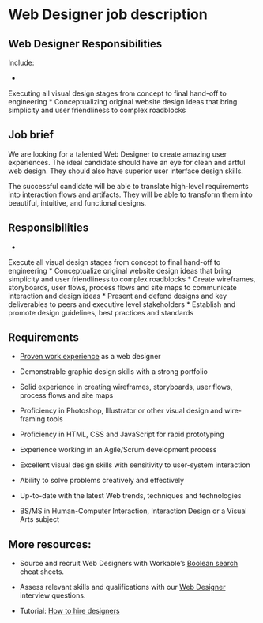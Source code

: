 # Web Designer job description


## Web Designer Responsibilities

Include:

* 
Executing all visual design stages from concept to final hand-off to engineering
* 
Conceptualizing original website design ideas that bring simplicity and user friendliness to complex roadblocks



## Job brief
We are looking for a talented Web Designer to create amazing user experiences.  The ideal candidate should have an eye for clean and artful web design. They should also have superior user interface design skills.

The successful candidate will be able to translate high-level requirements into interaction flows and artifacts. They will be able to transform them into beautiful, intuitive, and functional designs.



## Responsibilities

* 
Execute all visual design stages from concept to final hand-off to engineering
* 
Conceptualize original website design ideas that bring simplicity and user friendliness to complex roadblocks
* 
Create wireframes, storyboards, user flows, process flows and site maps to communicate interaction and design ideas
* 
Present and defend designs and key deliverables to peers and executive level stakeholders
* 
Establish and promote design guidelines, best practices and standards



## Requirements

* <a href="https://resources.workable.com/blog/recruit-designers">Proven work experience</a> as a web designer

* Demonstrable graphic design skills with a strong portfolio

* Solid experience in creating wireframes, storyboards, user flows, process flows and site maps

* Proficiency in Photoshop, Illustrator or other visual design and wire-framing tools

* Proficiency in HTML, CSS and JavaScript for rapid prototyping

* Experience working in an Agile/Scrum development process

* Excellent visual design skills with sensitivity to user-system interaction

* Ability to solve problems creatively and effectively

* Up-to-date with the latest Web trends, techniques and technologies

* BS/MS in Human-Computer Interaction, Interaction Design or a Visual Arts subject

## More resources:
* Source and recruit Web Designers with Workable’s <a href="https://resources.workable.com/find-designers-boolean-search-strings">Boolean search</a> cheat sheets.

* Assess relevant skills and qualifications with our <a href="https://resources.workable.com/ui-designer-interview-questions">Web Designer</a> interview questions.

* Tutorial: <a href="https://resources.workable.com/tutorial/hire-designers">How to hire designers</a>
